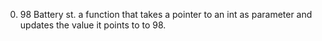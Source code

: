 0. 98 Battery st.  a function that takes a pointer to an int as parameter and updates the value it points to to 98.

